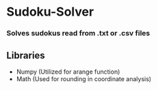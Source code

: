 # Sudoku-Solver
### Solves sudokus read from .txt or .csv files

## Libraries
- Numpy (Utilized for arange function)
- Math (Used for rounding in coordinate analysis)